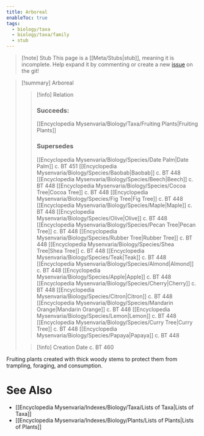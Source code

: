 ```yaml
---
title: Arboreal
enableToc: true
tags:
  - biology/taxa
  - biology/taxa/family
  - stub
---
```


> [!note] Stub
> This page is a [[Meta/Stubs|stub]], meaning it is incomplete. Help expand it by commenting or create a new [issue](https://github.com/RagtimeGal/quartz--encyclopedia-mysenvaria/issues/new/choose) on the git!


> [!summary] Arboreal
> > [!info] Relation
> > ### Succeeds:
> > [[Encyclopedia Mysenvaria/Biology/Taxa/Fruiting Plants|Fruiting Plants]]
> > ### Supersedes 
> > [[Encyclopedia Mysenvaria/Biology/Species/Date Palm|Date Palm]] c. BT 451
> > [[Encyclopedia Mysenvaria/Biology/Species/Baobab|Baobab]] c. BT 448
> > [[Encyclopedia Mysenvaria/Biology/Species/Beech|Beech]] c. BT 448
> > [[Encyclopedia Mysenvaria/Biology/Species/Cocoa Tree|Cocoa Tree]] c. BT 448
> > [[Encyclopedia Mysenvaria/Biology/Species/Fig Tree|Fig Tree]] c. BT 448
> > [[Encyclopedia Mysenvaria/Biology/Species/Maple|Maple]] c. BT 448
> > [[Encyclopedia Mysenvaria/Biology/Species/Olive|Olive]] c. BT 448
> > [[Encyclopedia Mysenvaria/Biology/Species/Pecan Tree|Pecan Tree]] c. BT 448
> > [[Encyclopedia Mysenvaria/Biology/Species/Rubber Tree|Rubber Tree]] c. BT 448
> > [[Encyclopedia Mysenvaria/Biology/Species/Shea Tree|Shea Tree]] c. BT 448
> > [[Encyclopedia Mysenvaria/Biology/Species/Teak|Teak]] c. BT 448
> > [[Encyclopedia Mysenvaria/Biology/Species/Almond|Almond]] c. BT 448
> > [[Encyclopedia Mysenvaria/Biology/Species/Apple|Apple]] c. BT 448
> > [[Encyclopedia Mysenvaria/Biology/Species/Cherry|Cherry]] c. BT 448
> > [[Encyclopedia Mysenvaria/Biology/Species/Citron|Citron]] c. BT 448
> > [[Encyclopedia Mysenvaria/Biology/Species/Mandarin Orange|Mandarin Orange]] c. BT 448
> > [[Encyclopedia Mysenvaria/Biology/Species/Lemon|Lemon]] c. BT 448
> > [[Encyclopedia Mysenvaria/Biology/Species/Curry Tree|Curry Tree]] c. BT 448
> > [[Encyclopedia Mysenvaria/Biology/Species/Papaya|Papaya]] c. BT 448
>
> > [!info] Creation Date
> > c. BT 460

Fruiting plants created with thick woody stems to protect them from trampling, foraging, and consumption.

# See Also
- [[Encyclopedia Mysenvaria/Indexes/Biology/Taxa/Lists of Taxa|Lists of Taxa]]
- [[Encyclopedia Mysenvaria/Indexes/Biology/Plants/Lists of Plants|Lists of Plants]]
